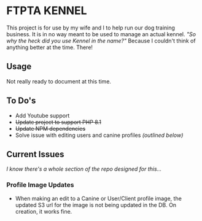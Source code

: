 FTPTA KENNEL
============

This project is for use by my wife and I to help run our dog training business. It is in no way meant to be used to manage an actual kennel. _"So why the heck did you use Kennel in the name?"_
Because I couldn't think of anything better at the time. There!

## Usage
Not really ready to document at this time.

## To Do's
- Add Youtube support
- ~~Update project to support PHP 8.1~~
- ~~Update NPM dependencies~~
- Solve issue with editing users and canine profiles _(outlined below)_

## Current Issues
_I know there's a whole section of the repo designed for this..._

### Profile Image Updates
- When making an edit to a Canine or User/Client profile image, the updated S3 url for the image is not being updated in the DB. On creation, it works fine.
